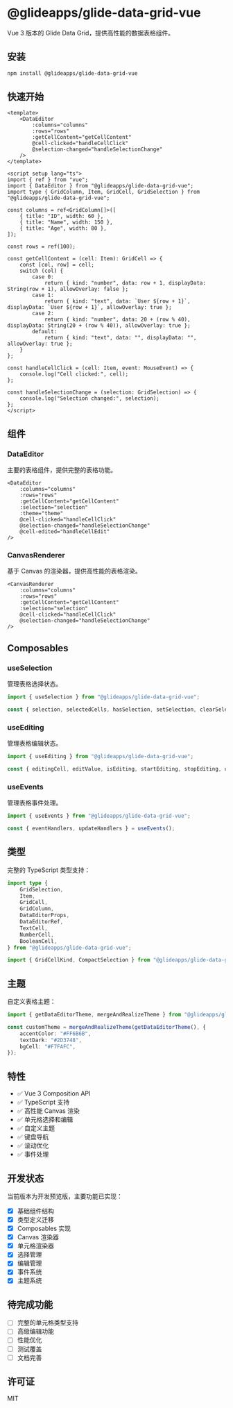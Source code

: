 # @glideapps/glide-data-grid-vue

Vue 3 版本的 Glide Data Grid，提供高性能的数据表格组件。

## 安装

```bash
npm install @glideapps/glide-data-grid-vue
```

## 快速开始

```vue
<template>
    <DataEditor
        :columns="columns"
        :rows="rows"
        :getCellContent="getCellContent"
        @cell-clicked="handleCellClick"
        @selection-changed="handleSelectionChange"
    />
</template>

<script setup lang="ts">
import { ref } from "vue";
import { DataEditor } from "@glideapps/glide-data-grid-vue";
import type { GridColumn, Item, GridCell, GridSelection } from "@glideapps/glide-data-grid-vue";

const columns = ref<GridColumn[]>([
    { title: "ID", width: 60 },
    { title: "Name", width: 150 },
    { title: "Age", width: 80 },
]);

const rows = ref(100);

const getCellContent = (cell: Item): GridCell => {
    const [col, row] = cell;
    switch (col) {
        case 0:
            return { kind: "number", data: row + 1, displayData: String(row + 1), allowOverlay: false };
        case 1:
            return { kind: "text", data: `User ${row + 1}`, displayData: `User ${row + 1}`, allowOverlay: true };
        case 2:
            return { kind: "number", data: 20 + (row % 40), displayData: String(20 + (row % 40)), allowOverlay: true };
        default:
            return { kind: "text", data: "", displayData: "", allowOverlay: true };
    }
};

const handleCellClick = (cell: Item, event: MouseEvent) => {
    console.log("Cell clicked:", cell);
};

const handleSelectionChange = (selection: GridSelection) => {
    console.log("Selection changed:", selection);
};
</script>
```

## 组件

### DataEditor

主要的表格组件，提供完整的表格功能。

```vue
<DataEditor
    :columns="columns"
    :rows="rows"
    :getCellContent="getCellContent"
    :selection="selection"
    :theme="theme"
    @cell-clicked="handleCellClick"
    @selection-changed="handleSelectionChange"
    @cell-edited="handleCellEdit"
/>
```

### CanvasRenderer

基于 Canvas 的渲染器，提供高性能的表格渲染。

```vue
<CanvasRenderer
    :columns="columns"
    :rows="rows"
    :getCellContent="getCellContent"
    :selection="selection"
    @cell-clicked="handleCellClick"
    @selection-changed="handleSelectionChange"
/>
```

## Composables

### useSelection

管理表格选择状态。

```ts
import { useSelection } from "@glideapps/glide-data-grid-vue";

const { selection, selectedCells, hasSelection, setSelection, clearSelection } = useSelection();
```

### useEditing

管理表格编辑状态。

```ts
import { useEditing } from "@glideapps/glide-data-grid-vue";

const { editingCell, editValue, isEditing, startEditing, stopEditing, updateEditValue } = useEditing();
```

### useEvents

管理表格事件处理。

```ts
import { useEvents } from "@glideapps/glide-data-grid-vue";

const { eventHandlers, updateHandlers } = useEvents();
```

## 类型

完整的 TypeScript 类型支持：

```ts
import type {
    GridSelection,
    Item,
    GridCell,
    GridColumn,
    DataEditorProps,
    DataEditorRef,
    TextCell,
    NumberCell,
    BooleanCell,
} from "@glideapps/glide-data-grid-vue";

import { GridCellKind, CompactSelection } from "@glideapps/glide-data-grid-vue";
```

## 主题

自定义表格主题：

```ts
import { getDataEditorTheme, mergeAndRealizeTheme } from "@glideapps/glide-data-grid-vue";

const customTheme = mergeAndRealizeTheme(getDataEditorTheme(), {
    accentColor: "#FF6B6B",
    textDark: "#2D3748",
    bgCell: "#F7FAFC",
});
```

## 特性

- ✅ Vue 3 Composition API
- ✅ TypeScript 支持
- ✅ 高性能 Canvas 渲染
- ✅ 单元格选择和编辑
- ✅ 自定义主题
- ✅ 键盘导航
- ✅ 滚动优化
- ✅ 事件处理

## 开发状态

当前版本为开发预览版，主要功能已实现：

- [x] 基础组件结构
- [x] 类型定义迁移
- [x] Composables 实现
- [x] Canvas 渲染器
- [x] 单元格渲染器
- [x] 选择管理
- [x] 编辑管理
- [x] 事件系统
- [x] 主题系统

## 待完成功能

- [ ] 完整的单元格类型支持
- [ ] 高级编辑功能
- [ ] 性能优化
- [ ] 测试覆盖
- [ ] 文档完善

## 许可证

MIT
